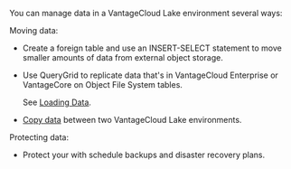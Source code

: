 You can manage data in a VantageCloud Lake environment several ways:

Moving data:

-   Create a foreign table and use an INSERT-SELECT statement to move smaller amounts of data from external object storage.


-   Use QueryGrid to replicate data that's in VantageCloud Enterprise or VantageCore on Object File System tables.

    See [Loading Data](https://docs.teradata.com/access/sources/dita/topic?dita:topicPath=zye1681862891537.dita&utm_source=console&utm_medium=iph).


-   [Copy data](bgr1694118840100.md) between two VantageCloud Lake environments.


Protecting data:

-   Protect your with schedule backups and disaster recovery plans.


